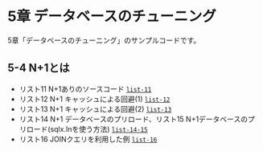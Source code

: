 # 5章 データベースのチューニング

5章「データベースのチューニング」のサンプルコードです。

## 5-4 N+1とは

- リスト11 N+1ありのソースコード [`list-11`](list-11)
- リスト12 N+1 キャッシュによる回避(1) [`list-12`](list-12)
- リスト13 N+1 キャッシュによる回避(2) [`list-13`](list-13)
- リスト14 N+1 データベースのプリロード、リスト15 N+1データベースのプリロード(sqlx.Inを使う方法) [`list-14-15`](list-14-15)
- リスト16 JOINクエリを利用した例 [`list-16`](list-16)

